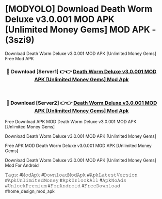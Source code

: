 # [MODYOLO] Download Death Worm Deluxe v3.0.001 MOD APK [Unlimited Money Gems] MOD APK - (3szi9)
Download Death Worm Deluxe v3.0.001 MOD APK [Unlimited Money Gems] Free Mod APK

<div align="center">
<h3>🔴 Download [Server1] 👉👉 <a href="https://apk-comot.site?title=Death_Worm_Deluxe_v3.0.001_MOD_APK_[Unlimited_Money_Gems]">Death Worm Deluxe v3.0.001 MOD APK [Unlimited Money Gems] Mod Apk</a></h3><br>

<h3>🔴 Download [Server2] 👉👉 <a href="https://apk-comot.site?title=Death_Worm_Deluxe_v3.0.001_MOD_APK_[Unlimited_Money_Gems]">Death Worm Deluxe v3.0.001 MOD APK [Unlimited Money Gems] Mod Apk</a></h3>
</div>


Free Download APK MOD Death Worm Deluxe v3.0.001 MOD APK [Unlimited Money Gems]

Download Death Worm Deluxe v3.0.001 MOD APK [Unlimited Money Gems] 

Free APK MOD Death Worm Deluxe v3.0.001 MOD APK [Unlimited Money Gems] 

Download Death Worm Deluxe v3.0.001 MOD APK [Unlimited Money Gems] Mod For Android

𝚃𝚊𝚐𝚜: #𝙼𝚘𝚍𝙰𝚙𝚔 #𝙳𝚘𝚠𝚗𝚕𝚘𝚊𝚍𝙼𝚘𝚍𝙰𝚙𝚔 #𝙰𝚙𝚔𝙻𝚊𝚝𝚎𝚜𝚝𝚅𝚎𝚛𝚜𝚒𝚘𝚗 #𝙰𝚙𝚔𝚄𝚗𝚕𝚒𝚖𝚒𝚝𝚎𝚍𝙼𝚘𝚗𝚎𝚢 #𝙰𝚙𝚔𝚄𝚗𝚕𝚘𝚌𝚔𝙰𝚕𝚕 #𝙰𝚙𝚔𝙽𝚘𝙰𝚍𝚜 #𝚄𝚗𝚕𝚘𝚌𝚔𝙿𝚛𝚎𝚖𝚒𝚞𝚖 #𝙵𝚘𝚛𝙰𝚗𝚍𝚛𝚘𝚒𝚍 #𝙵𝚛𝚎𝚎𝙳𝚘𝚠𝚗𝚕𝚘𝚊𝚍 #home_design_mod_apk
